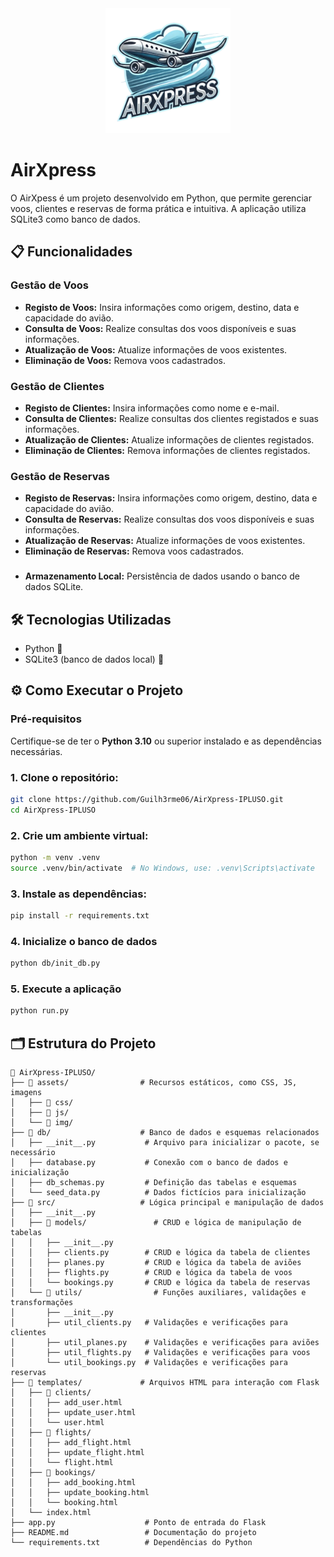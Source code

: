 <div align="center">
  <img src="app/assets/img/logo.png" width="200">
</div>

# AirXpress

O AirXpess é um projeto desenvolvido em Python, que permite gerenciar voos, clientes e reservas de forma prática e intuitiva. A aplicação utiliza SQLite3 como banco de dados.

## 📋 Funcionalidades

### Gestão de Voos

- **Registo de Voos:** Insira informações como origem, destino, data e capacidade do avião.
- **Consulta de Voos:** Realize consultas dos voos disponíveis e suas informações.
- **Atualização de Voos:** Atualize informações de voos existentes.
- **Eliminação de Voos:** Remova voos cadastrados.

### Gestão de Clientes

- **Registo de Clientes:** Insira informações como nome e e-mail.
- **Consulta de Clientes:** Realize consultas dos clientes registados e suas informações.
- **Atualização de Clientes:** Atualize informações de clientes registados.
- **Eliminação de Clientes:** Remova informações de clientes registados.

### Gestão de Reservas

- **Registo de Reservas:** Insira informações como origem, destino, data e capacidade do avião.
- **Consulta de Reservas:** Realize consultas dos voos disponíveis e suas informações.
- **Atualização de Reservas:** Atualize informações de voos existentes.
- **Eliminação de Reservas:** Remova voos cadastrados.

###

- **Armazenamento Local:** Persistência de dados usando o banco de dados SQLite.

## 🛠️ Tecnologias Utilizadas

- Python 🐍
- SQLite3 (banco de dados local) 📂

## ⚙️ Como Executar o Projeto

### Pré-requisitos

Certifique-se de ter o **Python 3.10** ou superior instalado e as dependências necessárias.

### 1. Clone o repositório:

```bash
git clone https://github.com/Guilh3rme06/AirXpress-IPLUSO.git
cd AirXpress-IPLUSO
```

### 2. Crie um ambiente virtual:

```bash
python -m venv .venv
source .venv/bin/activate  # No Windows, use: .venv\Scripts\activate
```

### 3. Instale as dependências:

```bash
pip install -r requirements.txt
```

### 4. Inicialize o banco de dados

```bash
python db/init_db.py
```

### 5. Execute a aplicação

```bash
python run.py
```

## 🗂️ Estrutura do Projeto

```plaintext
📁 AirXpress-IPLUSO/
├── 📂 assets/                # Recursos estáticos, como CSS, JS, imagens
│   ├── 📂 css/
│   ├── 📂 js/
│   └── 📂 img/
├── 📂 db/                    # Banco de dados e esquemas relacionados
│   ├── __init__.py           # Arquivo para inicializar o pacote, se necessário
│   ├── database.py           # Conexão com o banco de dados e inicialização
│   ├── db_schemas.py         # Definição das tabelas e esquemas
│   └── seed_data.py          # Dados fictícios para inicialização
├── 📂 src/                   # Lógica principal e manipulação de dados
│   ├── __init__.py
│   ├── 📂 models/               # CRUD e lógica de manipulação de tabelas
│   │   ├── __init__.py
│   │   ├── clients.py        # CRUD e lógica da tabela de clientes
│   │   ├── planes.py         # CRUD e lógica da tabela de aviões
│   │   ├── flights.py        # CRUD e lógica da tabela de voos
│   │   └── bookings.py       # CRUD e lógica da tabela de reservas
│   └── 📂 utils/                # Funções auxiliares, validações e transformações
│       ├── __init__.py
│       ├── util_clients.py   # Validações e verificações para clientes
│       ├── util_planes.py    # Validações e verificações para aviões
│       ├── util_flights.py   # Validações e verificações para voos
│       └── util_bookings.py  # Validações e verificações para reservas
├── 📂 templates/             # Arquivos HTML para interação com Flask
│   ├── 📂 clients/
│   │   ├── add_user.html
│   │   ├── update_user.html
│   │   └── user.html
│   ├── 📂 flights/
│   │   ├── add_flight.html
│   │   ├── update_flight.html
│   │   └── flight.html
│   ├── 📂 bookings/
│   │   ├── add_booking.html
│   │   ├── update_booking.html
│   │   └── booking.html
│   └── index.html
├── app.py                    # Ponto de entrada do Flask
├── README.md                 # Documentação do projeto
└── requirements.txt          # Dependências do Python
```
